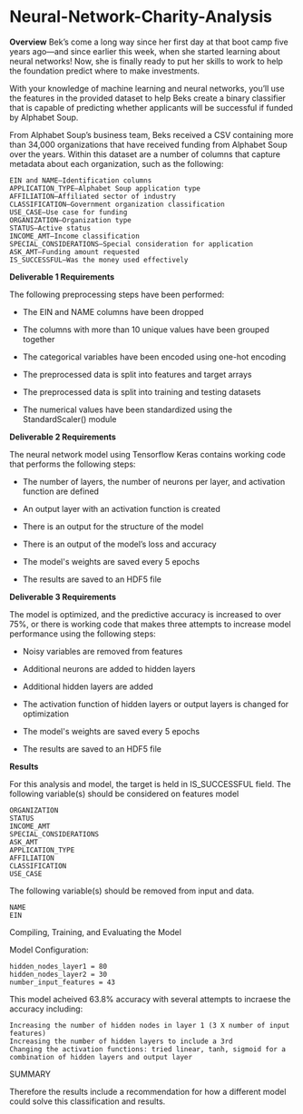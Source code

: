 # Neural-Network-Charity-Analysis

**Overview**
Bek’s come a long way since her first day at that boot camp five years ago—and since earlier this week, when she started learning about neural networks! Now, she is finally ready to put her skills to work to help the foundation predict where to make investments.

With your knowledge of machine learning and neural networks, you’ll use the features in the provided dataset to help Beks create a binary classifier that is capable of predicting whether applicants will be successful if funded by Alphabet Soup.

From Alphabet Soup’s business team, Beks received a CSV containing more than 34,000 organizations that have received funding from Alphabet Soup over the years. Within this dataset are a number of columns that capture metadata about each organization, such as the following:

    EIN and NAME—Identification columns
    APPLICATION_TYPE—Alphabet Soup application type
    AFFILIATION—Affiliated sector of industry
    CLASSIFICATION—Government organization classification
    USE_CASE—Use case for funding
    ORGANIZATION—Organization type
    STATUS—Active status
    INCOME_AMT—Income classification
    SPECIAL_CONSIDERATIONS—Special consideration for application
    ASK_AMT—Funding amount requested
    IS_SUCCESSFUL—Was the money used effectively


**Deliverable 1 Requirements**

The following preprocessing steps have been performed:

- The EIN and NAME columns have been dropped
 
- The columns with more than 10 unique values have been grouped together
 
- The categorical variables have been encoded using one-hot encoding
 
- The preprocessed data is split into features and target arrays
 
- The preprocessed data is split into training and testing datasets

- The numerical values have been standardized using the StandardScaler() module


**Deliverable 2 Requirements**

The neural network model using Tensorflow Keras contains working code that performs the following steps:

- The number of layers, the number of neurons per layer, and activation function are defined 

- An output layer with an activation function is created
        
- There is an output for the structure of the model

- There is an output of the model’s loss and accuracy

- The model's weights are saved every 5 epochs

- The results are saved to an HDF5 file



**Deliverable 3 Requirements**

The model is optimized, and the predictive accuracy is increased to over 75%, or there is working code that makes three attempts to increase model performance using the following steps:

- Noisy variables are removed from features

- Additional neurons are added to hidden layers

- Additional hidden layers are added

- The activation function of hidden layers or output layers is changed for optimization

- The model's weights are saved every 5 epochs

- The results are saved to an HDF5 file
        
**Results**        

For this analysis and model, the target is held in IS_SUCCESSFUL field.
The following variable(s) should be considered on features model

    ORGANIZATION
    STATUS
    INCOME_AMT
    SPECIAL_CONSIDERATIONS
    ASK_AMT
    APPLICATION_TYPE
    AFFILIATION
    CLASSIFICATION
    USE_CASE

The following variable(s) should be removed from input and data.

    NAME
    EIN

Compiling, Training, and Evaluating the Model

Model Configuration:

    hidden_nodes_layer1 = 80
    hidden_nodes_layer2 = 30
    number_input_features = 43

This model acheived 63.8% accuracy with several attempts to incraese the accuracy including:

    Increasing the number of hidden nodes in layer 1 (3 X number of input features)
    Increasing the number of hidden layers to include a 3rd
    Changing the activation functions: tried linear, tanh, sigmoid for a combination of hidden layers and output layer

SUMMARY

Therefore the results include a recommendation for how a different model could solve this classification and results.

